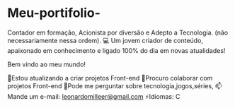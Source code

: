 # Meu-portifolio-

Contador em formação, Acionista por diversão e Adepto a Tecnologia. (não necessariamente nessa ordem). 💻 
Um jovem criador de conteúdo, apaixonado em conhecimento e ligado 100% do dia em novas atualidades!

Bem vindo ao meu mundo!


🌱Estou atualizando a criar projetos Front-end
👯Procuro colaborar com projetos Front-end
💬Pode me perguntar sobre tecnologia,jogos,séries,
📫Mande um e-mail: leonardomilleer@gmail.com
⚡Idiomas: C 
